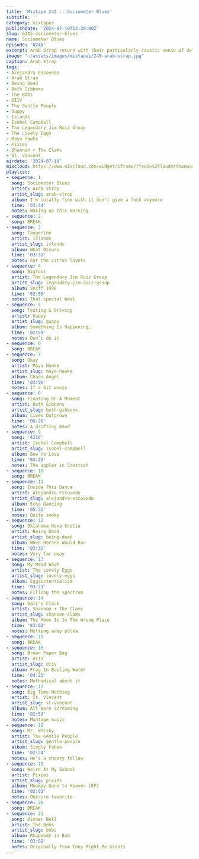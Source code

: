 ```yaml
---
title: 'Mixtape 245 :: Sociometer Blues'
subtitle: ''
category: mixtapes
publishDate: '2024-07-10T15:30:00Z'
slug: 0245-sociometer-blues
name: Sociometer Blues
episode: '0245'
excerpt: Arab Strap return with their particularly caustic sense of delicacy.
image: "~/assets/images/mixtapes/245-arab-strap.jpg"
caption: Arab Strap
tags:
- Alejandro Escovedo
- Arab Strap
- Being Dead
- Beth Gibbons
- The Bobs
- DIIV
- The Gentle People
- Guppy
- Islands
- Isobel Campbell
- The Legendary Jim Ruiz Group
- The Lovely Eggs
- Maya Hawke
- Pixies
- Shannon + The Clams
- St. Vincent
airdate: '2024-07-10'
mixcloud: https://www.mixcloud.com/widget/iframe/?feed=%2Flouderthanwar%2Fthe-mixtape-245-sociometer-blues-2024-07-11%2F&hide_artwork=1&hide_cover=1
playlist:
- sequence: 1
  song: Sociometer Blues
  artist: Arab Strap
  artist_slug: arab-strap
  album: I'm totally fine with it don't give a fuck anymore
  time: '03:44'
  notes: Waking up this morning
- sequence: 2
  song: BREAK
- sequence: 3
  song: Tangerine
  artist: Islands
  artist_slug: islands
  album: What Occurs
  time: '03:32'
  notes: For the citrus lovers
- sequence: 4
  song: Bigfoot
  artist: The Legendary Jim Ruiz Group
  artist_slug: legendary-jim-ruiz-group
  album: Sniff 1998
  time: '02:55'
  notes: That special beat
- sequence: 5
  song: Texting & Driving
  artist: Guppy
  artist_slug: guppy
  album: Something Is Happening…
  time: '02:59'
  notes: Don’t do it
- sequence: 6
  song: BREAK
- sequence: 7
  song: Okay
  artist: Maya Hawke
  artist_slug: maya-hawke
  album: Chaos Angel
  time: '03:58'
  notes: If a bit woozy
- sequence: 8
  song: Floating On A Moment
  artist: Beth Gibbons
  artist_slug: beth-gibbons
  album: Lives Outgrown
  time: '05:26'
  notes: A drifting mood
- sequence: 9
  song: '4316'
  artist: Isobel Campbell
  artist_slug: isobel-campbell
  album: Bow to Love
  time: '03:20'
  notes: The apples in Scottish
- sequence: 10
  song: BREAK
- sequence: 11
  song: Inside This Dance
  artist: Alejandro Escovedo
  artist_slug: alejandro-escovedo
  album: Echo Dancing
  time: '05:31'
  notes: Quite smoky
- sequence: 12
  song: Oklahoma Nova Scotia
  artist: Being Dead
  artist_slug: being-dead
  album: When Horses Would Run
  time: '02:31'
  notes: Very far away
- sequence: 13
  song: My Mood Wave
  artist: The Lovely Eggs
  artist_slug: lovely-eggs
  album: Eggsistentialism
  time: '03:23'
  notes: Filling the spectrum
- sequence: 14
  song: Dalí's Clock
  artist: Shannon + The Clams
  artist_slug: shannon-clams
  album: The Moon Is In The Wrong Place
  time: '03:02'
  notes: Melting away polka
- sequence: 15
  song: BREAK
- sequence: 16
  song: Brown Paper Bag
  artist: DIIV
  artist_slug: diiv
  album: Frog In Boiling Water
  time: '04:25'
  notes: Methodical about it
- sequence: 17
  song: Big Time Nothing
  artist: St. Vincent
  artist_slug: st-vincent
  album: All Born Screaming
  time: '02:59'
  notes: Montage music
- sequence: 18
  song: Mr. Whisky
  artist: The Gentle People
  artist_slug: gentle-people
  album: Simply Faboo
  time: '02:24'
  notes: He’s a cheery fellow
- sequence: 19
  song: Weird At My School
  artist: Pixies
  artist_slug: pixies
  album: Monkey Gone to Heaven [EP]
  time: '02:02'
  notes: Obscure favorite
- sequence: 20
  song: BREAK
- sequence: 21
  song: Dinner Bell
  artist: The Bobs
  artist_slug: bobs
  album: Rhapsody in Bob
  time: '02:02'
  notes: Originally from They Might Be Giants
---
```



